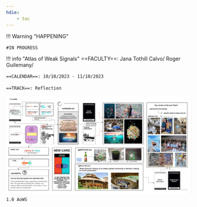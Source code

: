 ```yaml
---
hdie:
    - toc
---
```

!!! Warning "HAPPENING"  
    
    #IN PROGRESS



!!! info "Atlas of Weak Signals"
    ==FACULTY==: Jana Tothill Calvo/ Roger Guilemany/
    
    ==CALENDAR==: 10/10/2023 - 11/10/2023

    ==TRACK==: Reflection

![AoWS](../images/AoWS1.jpg)
``1.0 AoWS
`` 

